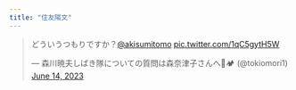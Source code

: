 ```yaml
---
title: "住友陽文"
---
```


<blockquote class="twitter-tweet"><p lang="ja" dir="ltr">どういうつもりですか？<a href="https://twitter.com/akisumitomo?ref_src=twsrc%5Etfw">@akisumitomo</a> <a href="https://t.co/1qC5gytH5W">pic.twitter.com/1qC5gytH5W</a></p>&mdash; 森川暁夫しばき隊についての質問は森奈津子さんへ🧸🏕️ (@tokiomori1) <a href="https://twitter.com/tokiomori1/status/1668947690598850563?ref_src=twsrc%5Etfw">June 14, 2023</a></blockquote> <script async src="https://platform.twitter.com/widgets.js" charset="utf-8"></script> 
